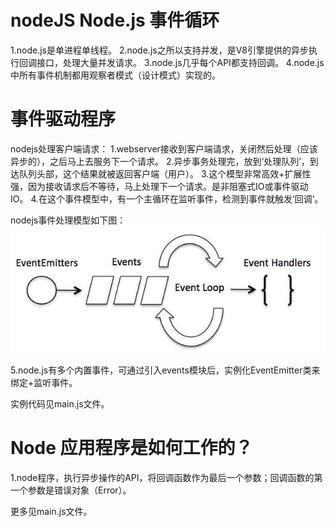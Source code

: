 <!--
 * @Descripttion: 
 * @version: 
 * @Author: wenq
 * @Date: 2020-01-01 19:57:23
 * @LastEditors  : wenq
 * @LastEditTime : 2020-01-04 21:07:20
 -->

# nodeJS Node.js 事件循环

1.node.js是单进程单线程。
2.node.js之所以支持并发，是V8引擎提供的异步执行回调接口，处理大量并发请求。
3.node.js几乎每个API都支持回调。
4.node.js中所有事件机制都用观察者模式（设计模式）实现的。

# 事件驱动程序
nodejs处理客户端请求：
1.webserver接收到客户端请求，关闭然后处理（应该异步的），之后马上去服务下一个请求。
2.异步事务处理完，放到‘处理队列’，到达队列头部，这个结果就被返回客户端（用户）。
3.这个模型非常高效+扩展性强，因为接收请求后不等待，马上处理下一个请求。是非阻塞式IO或事件驱动IO。
4.在这个事件模型中，有一个主循环在监听事件，检测到事件就触发‘回调’。

nodejs事件处理模型如下图：
![事件处理模型](event_loop.jpg)

5.node.js有多个内置事件，可通过引入events模块后，实例化EventEmitter类来绑定+监听事件。

实例代码见main.js文件。

# Node 应用程序是如何工作的？
1.node程序，执行异步操作的API，将回调函数作为最后一个参数；回调函数的第一个参数是错误对象（Error）。

更多见main.js文件。